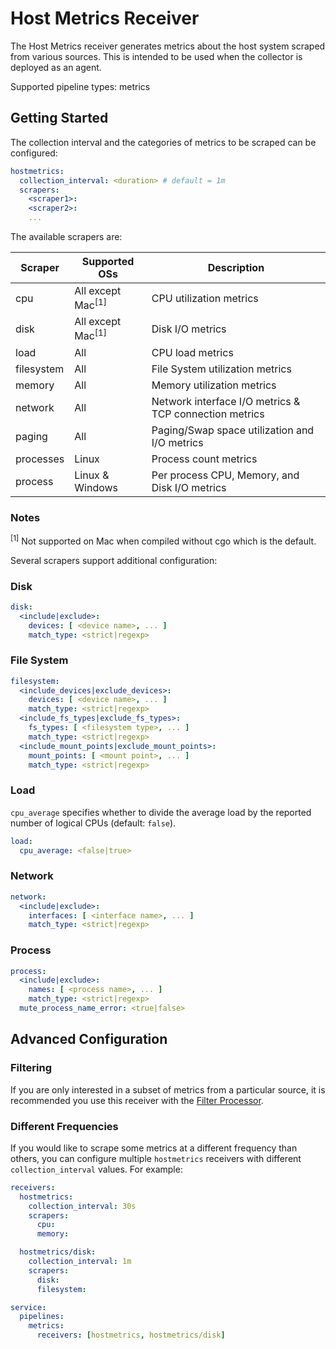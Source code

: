# Host Metrics Receiver

The Host Metrics receiver generates metrics about the host system scraped
from various sources. This is intended to be used when the collector is
deployed as an agent.

Supported pipeline types: metrics

## Getting Started

The collection interval and the categories of metrics to be scraped can be
configured:

```yaml
hostmetrics:
  collection_interval: <duration> # default = 1m
  scrapers:
    <scraper1>:
    <scraper2>:
    ...
```

The available scrapers are:

| Scraper    | Supported OSs                | Description                                            |
|------------|------------------------------|--------------------------------------------------------|
| cpu        | All except Mac<sup>[1]</sup> | CPU utilization metrics                                |
| disk       | All except Mac<sup>[1]</sup> | Disk I/O metrics                                       |
| load       | All                          | CPU load metrics                                       |
| filesystem | All                          | File System utilization metrics                        |
| memory     | All                          | Memory utilization metrics                             |
| network    | All                          | Network interface I/O metrics & TCP connection metrics |
| paging     | All                          | Paging/Swap space utilization and I/O metrics
| processes  | Linux                        | Process count metrics                                  |
| process    | Linux & Windows              | Per process CPU, Memory, and Disk I/O metrics          |

### Notes

<sup>[1]</sup> Not supported on Mac when compiled without cgo which is the default.

Several scrapers support additional configuration:

### Disk

```yaml
disk:
  <include|exclude>:
    devices: [ <device name>, ... ]
    match_type: <strict|regexp>
```

### File System

```yaml
filesystem:
  <include_devices|exclude_devices>:
    devices: [ <device name>, ... ]
    match_type: <strict|regexp>
  <include_fs_types|exclude_fs_types>:
    fs_types: [ <filesystem type>, ... ]
    match_type: <strict|regexp>
  <include_mount_points|exclude_mount_points>:
    mount_points: [ <mount point>, ... ]
    match_type: <strict|regexp>
```

### Load

`cpu_average` specifies whether to divide the average load by the reported number of logical CPUs (default: `false`).

```yaml
load:
  cpu_average: <false|true>
```

### Network

```yaml
network:
  <include|exclude>:
    interfaces: [ <interface name>, ... ]
    match_type: <strict|regexp>
```

### Process

```yaml
process:
  <include|exclude>:
    names: [ <process name>, ... ]
    match_type: <strict|regexp>
  mute_process_name_error: <true|false>
```

## Advanced Configuration

### Filtering

If you are only interested in a subset of metrics from a particular source,
it is recommended you use this receiver with the
[Filter Processor](../../processor/filterprocessor).

### Different Frequencies

If you would like to scrape some metrics at a different frequency than others,
you can configure multiple `hostmetrics` receivers with different
`collection_interval` values. For example:

```yaml
receivers:
  hostmetrics:
    collection_interval: 30s
    scrapers:
      cpu:
      memory:

  hostmetrics/disk:
    collection_interval: 1m
    scrapers:
      disk:
      filesystem:

service:
  pipelines:
    metrics:
      receivers: [hostmetrics, hostmetrics/disk]
```
